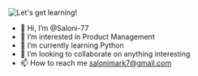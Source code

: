 
![Let's get learning!](https://user-images.githubusercontent.com/92726238/139007236-8d79499d-4f2e-48e2-9944-7b0498cb1ad1.gif)
- 👋 Hi, I’m @Saloni-77
- 👀 I’m interested in Product Management
- 🌱 I’m currently learning Python 
- 💞️ I’m looking to collaborate on anything interesting
- 📫 How to reach me salonimark7@gmail.com

<!---
Saloni-77/Saloni-77 is a ✨ special ✨ repository because its `README.md` (this file) appears on your GitHub profile.
You can click the Preview link to take a look at your changes.
--->
